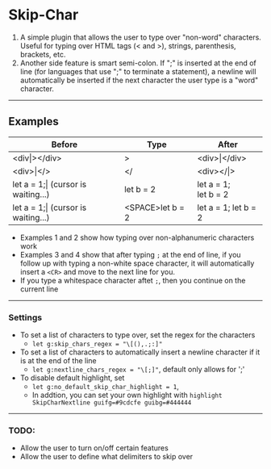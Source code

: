 # Skip-Char

1. A simple plugin that allows the user to type over "non-word" characters. Useful for
   typing over HTML tags (< and >), strings, parenthesis, brackets, etc.
2. Another side feature is smart semi-colon. If ";" is inserted at the end of line (for languages that use ";" to
   terminate a statement), a newline will automatically be inserted if the next character
   the user type is a "word" character.

---

## Examples

| Before                              | Type              | After                    |
| ----------------------------------- | ----------------- | ------------------------ |
| \<div\|>\</div>                     | >                 | \<div>\|\</div>          |
| \<div>\|\</>                        | </                | \<div></\|>              |
| let a = 1;\| (cursor is waiting...) | let b = 2         | let a = 1;<br> let b = 2 |
| let a = 1;\| (cursor is waiting...) | \<SPACE>let b = 2 | let a = 1; let b = 2     |

- Examples 1 and 2 show how typing over non-alphanumeric characters work
- Examples 3 and 4 show that after typing `;` at the end of line, if you follow up with typing a non-white space character, it will automatically insert a `<CR>` and move to the next line for you.
- If you type a whitespace character aftet `;`, then you continue on the current line

---

### Settings

- To set a list of characters to type over, set the regex for the characters
  - `let g:skip_chars_regex = "\[(),.;:]"`
- To set a list of characters to automatically insert a newline character if it is at the end of the line
  - `let g:nextline_chars_regex = "\[;]"`, default only allows for ';'
- To disable default highlight, set
  - `let g:no_default_skip_char_highlight = 1`,
  - In addtion, you can set your own highlight with `highlight SkipCharNextline guifg=#9cdcfe guibg=#444444`

---

### TODO:

- Allow the user to turn on/off certain features
- Allow the user to define what delimiters to skip over
